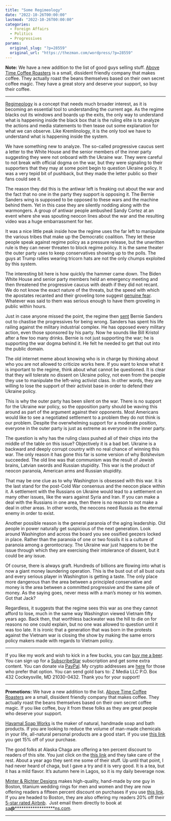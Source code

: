 ```yaml
---
title: "Some Regimeology"
date: "2022-10-26T00:00:00"
lastmod: "2022-10-26T00:00:00"
categories:
  - Foreign Affairs
  - Politics
  - Progressives
params:
  original_slug: "?p=28559"
  original_url: "https://thezman.com/wordpress/?p=28559"
---
```


**Note:** We have a new addition to the list of good guys selling stuff.
<a href="https://abovetimecoffee.com/" rel="noopener"
target="_blank">Above Time Coffee Roasters</a> is a small, dissident
friendly company that makes coffee. They actually roast the beans
themselves based on their own secret coffee magic. They have a great
story and deserve your support, so buy their coffee.

------------------------------------------------------------------------

<a href="https://www.takimag.com/article/the-fog-of-regime-ology/"
rel="noopener" target="_blank">Regimeology</a> is a concept that needs
much broader interest, as it is becoming an essential tool to
understanding the current age. As the regime blacks out its windows and
boards up the exits, the only way to understand what is happening inside
the black box that is the ruling elite is to analyze the actions and
media statements to then tease out some explanation for what we can
observe. Like Kremlinology, it is the only tool we have to understand
what is happening inside the system.

We have something new to analyze. The so-called progressive caucus sent
a letter to the White House and the senior members of the inner party
suggesting they were not onboard with the Ukraine war. They were careful
to not break with official dogma on the war, but they were signaling to
their supporters that they may at some point begin to question Ukraine
policy. It was a very tepid bit of pushback, but they made the letter
public so their fans could see it.

The reason they did this is the antiwar left is freaking out about the
war and the fact that no one in the party they support is opposing it.
The Bernie Sanders wing is supposed to be opposed to these wars and the
machine behind them. Yet in this case they are silently nodding along
with the warmongers. A group of antiwar people ambushed Sandy Cortez at
an event where she was spouting neocon lines about the war and the
resulting video was a huge embarrassment for her.

It was a nice little peak inside how the regime uses the far left to
manipulate the various tribes that make up the Democratic coalition.
They let these people speak against regime policy as a pressure release,
but the unwritten rule is they can never threaten to block regime
policy. It is the same theater the outer party uses to keep
conservatives showing up to the polls. The guys at Trump rallies wearing
tricorn hats are not the only chumps exploited by this system.

The interesting bit here is how quickly the hammer came down. The Biden
White House and senior party members held an emergency meeting and then
threatened the progressive caucus with death if they did not recant. We
do not know the exact nature of the threats, but the speed with which
the apostates recanted and their groveling tone suggest <a
href="https://www.politico.com/news/2022/10/25/house-progressives-russia-diplomacy-00063338"
rel="noopener" target="_blank">genuine fear</a>. Whatever was said to
them was serious enough to have them groveling in public within hours.

Just in case anyone missed the point, the regime then <a
href="https://www.semafor.com/article/10/25/2022/bernie-sanders-the-house-progressive-caucus-ukraine-letter-was-wrong"
rel="noopener" target="_blank">sent</a> Bernie Sanders out to chastise
the progressives for being wrong. Sanders has spent his life railing
against the military industrial complex. He has opposed every military
action, even those sponsored by his party. Now he sounds like Bill
Kristol after a few too many drinks. Bernie is not just supporting the
war; he is supporting the war dogma behind it. He felt he needed to get
that out into the public domain.

The old internet meme about knowing who is in charge by thinking about
who you are not allowed to criticize works here. If you want to know
what it is important to the regime, think about what cannot be
questioned. It is clear that they will tolerate no dissent on Ukraine
policy, not even from the people they use to manipulate the left-wing
activist class. In other words, they are willing to lose the support of
their activist base in order to defend their Ukraine policy.

This is why the outer party has been silent on the war. There is no
support for the Ukraine war policy, so the opposition party should be
waving this around as part of the argument against their opponents. Most
Americans would like to see a negotiated settlement to a problem they do
not think is our problem. Despite the overwhelming support for a
moderate position, everyone in the outer party is just as extreme as
everyone in the inner party.

The question is why has the ruling class pushed all of their chips into
the middle of the table on this issue? Objectively it is a bad bet.
Ukraine is a backward and deeply corrupt country with no real chance of
winning this war. The only reason it has gone this far is some version
of why Bolshevism succeeded. The old line was that communism was the
result of Jewish brains, Latvian swords and Russian stupidity. This war
is the product of neocon paranoia, American arms and Russian stupidity.

That may be one clue as to why Washington is obsessed with this war. It
is the last stand for the post-Cold War consensus and the neocon place
within it. A settlement with the Russians on Ukraine would lead to a
settlement on many other issues, like the wars against Syria and Iran.
If you can make a deal with the Russians in one area, then there is no
reason to not make a deal in other areas. In other words, the neocons
need Russia as the eternal enemy in order to exist.

Another possible reason is the general paranoia of the aging leadership.
Old people in power naturally get suspicious of the next generation.
Look around Washington and across the board you see ossified geezers
locked in place. Rather than the paranoia of one or two fossils it is a
culture of paranoia among a gerontocracy. The Ukraine war just happens
to be the issue through which they are exercising their intolerance of
dissent, but it could be any issue.

Of course, there is always graft. Hundreds of billions are flowing into
what is now a giant money laundering operation. This is the bust out of
all bust outs and every serious player in Washington is getting a taste.
The only place more dangerous than the area between a principled
conservative and money is the area between a committed progressive and
the same pile of money. As the saying goes, never mess with a man’s
money or his women. Got that Jack?

Regardless, it suggests that the regime sees this war as one they cannot
afford to lose, much in the same way Washington viewed Vietnam fifty
years ago. Back then, that worthless backwater was the hill to die on
for reasons no one could explain, but no one was allowed to question
until it was too late. It is ironic that a generation that was born in
the protests against the Vietnam war is closing the show by making the
same errors policy makers made with regards to Vietnam policy.

------------------------------------------------------------------------

If you like my work and wish to kick in a few bucks, you can
<a href="https://www.buymeacoffee.com/mujolulu" rel="noopener"
target="_blank">buy me a beer</a>. You can sign up for a
<a href="https://www.subscribestar.com/the-z-blog" rel="noopener"
target="_blank">SubscribeStar</a> subscription and get some extra
content. You can donate via <a
href="https://www.paypal.com/donate/?cmd=_s-xclick&amp;hosted_button_id=UDAS2Q8JYA6CN&amp;source=url"
rel="noopener" target="_blank">PayPal</a>. My crypto addresses are
<a href="https://thezman.com/wordpress/?page_id=22713" rel="noopener"
target="_blank">here</a> for those who prefer that option. You can send
gold bars to: Z Media LLC P.O. Box 432 Cockeysville, MD 21030-0432.
Thank you for your support!

------------------------------------------------------------------------

**Promotions:** We have a new addition to the list.
<a href="https://abovetimecoffee.com/" rel="noopener"
target="_blank">Above Time Coffee Roasters</a> are a small, dissident
friendly company that makes coffee. They actually roast the beans
themselves based on their own secret coffee magic. If you like coffee,
buy it from these folks as they are great people who deserve your
support.

<a href="https://havamalsoapworks.com/" rel="noopener"
target="_blank">Havamal Soap Works</a> is the maker of natural, handmade
soap and bath products. If you are looking to reduce the volume of
man-made chemicals in your life, all-natural personal products are a
good start. If you use
<a href="https://havamalsoapworks.com/discount/ZMAN" rel="noopener"
target="_blank">this link</a> you get 15% off of your purchase.

The good folks at Alaska Chaga are offering a ten percent discount to
readers of this site. You just click on the
<a href="https://alaskachaga.us/discount/ZMAN" rel="noopener noreferrer"
target="_blank">this link</a> and they take care of the rest. About a
year ago they sent me some of their stuff. Up until that point, I had
never heard of chaga, but I gave a try and it is very good. It is a tea,
but it has a mild flavor. It’s autumn here in Lagos, so it is my daily
beverage now.

<a href="https://www.minterandrichterdesigns.com/"
rel="noreferrer nofollow noopener" target="_blank">Minter &amp; Richter
Designs</a> makes high-quality, hand-made by one guy in Boston, titanium
wedding rings for men and women and they are now offering readers a
fifteen percent discount on purchases if you use
<a href="https://www.minterandrichterdesigns.com/discount/ZMAN"
rel="noreferrer nofollow noopener" target="_blank">this link</a>.
<span class="highlight"><span class="colour"><span class="font"><span class="size">If
you are headed to Boston, they are also offering my readers 20% off
their <a
href="https://www.airbnb.com/users/7988017/listings?user_id=7988017&amp;s=3"
rel="noopener noreferrer" target="_blank">5-star rated Airbnb</a>.  Just
email them directly to book at
<a href="mailto:sa***@*********************ns.com"
data-original-string="KgQEZalEFk3+JLMnxgflHg==cb7aMFpS5GEyBnPOE46h2y4SzyiFPh9inOr6yCxV2fjX/lyTAfA6lNCZsRRxG9dnNjU"><span
class="apbct-email-encoder"
data-original-string="SDsIe3HKY8xTz/+N3wUeOA==cb7lnFKLEwE4eAu5d3vgkNpx3M1/yer6d64Oo/Glii8eVvnL6QW3jmWgqtog7wr5y0p"
title="This contact has been encoded by Anti-Spam by CleanTalk. Click to decode. To finish the decoding make sure that JavaScript is enabled in your browser.">sa<span
class="apbct-blur">***</span>@<span
class="apbct-blur">*********************</span>ns.com</span></a>.</span></span></span></span>

------------------------------------------------------------------------
